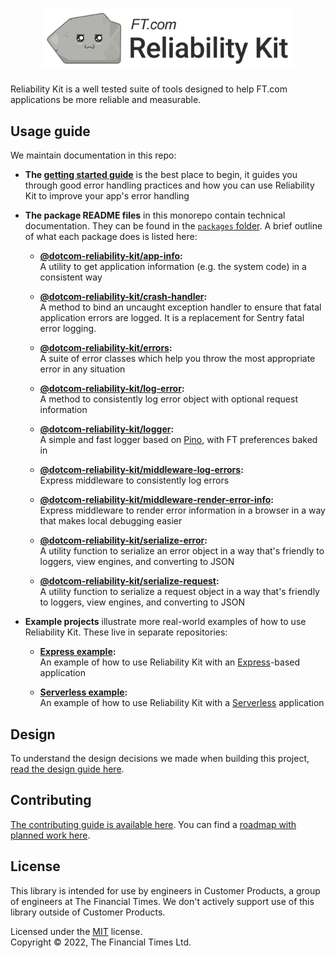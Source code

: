 
<h1 align="center">
    <img alt="FT.com Reliability Kit" width="400" src="https://raw.githubusercontent.com/Financial-Times/dotcom-reliability-kit/main/resources/logos/src/reliability-kit-color.svg" />
</h1>

Reliability Kit is a well tested suite of tools designed to help FT.com applications be more reliable and measurable.

## Usage guide

We maintain documentation in this repo:

  * **The [getting started guide](./docs/getting-started/#readme)** is the best place to begin, it guides you through good error handling practices and how you can use Reliability Kit to improve your app's error handling

  * **The package README files** in this monorepo contain technical documentation. They can be found in the [`packages` folder](./packages/). A brief outline of what each package does is listed here:

    * **[@dotcom-reliability-kit/app-info](./packages/app-info/#readme):**<br/>
      A utility to get application information (e.g. the system code) in a consistent way

    * **[@dotcom-reliability-kit/crash-handler](./packages/crash-handler/#readme):**<br/>
      A method to bind an uncaught exception handler to ensure that fatal application errors are logged. It is a replacement for Sentry fatal error logging.

    * **[@dotcom-reliability-kit/errors](./packages/errors/#readme):**<br/>
      A suite of error classes which help you throw the most appropriate error in any situation

    * **[@dotcom-reliability-kit/log-error](./packages/log-error/#readme):**<br/>
      A method to consistently log error object with optional request information

    * **[@dotcom-reliability-kit/logger](./packages/logger/#readme):**<br/>
      A simple and fast logger based on [Pino](https://getpino.io/), with FT preferences baked in

    * **[@dotcom-reliability-kit/middleware-log-errors](./packages/middleware-log-errors/#readme):**<br/>
      Express middleware to consistently log errors

    * **[@dotcom-reliability-kit/middleware-render-error-info](./packages/middleware-render-error-info/#readme):**<br/>
      Express middleware to render error information in a browser in a way that makes local debugging easier

    * **[@dotcom-reliability-kit/serialize-error](./packages/serialize-error/#readme):**<br/>
      A utility function to serialize an error object in a way that's friendly to loggers, view engines, and converting to JSON

    * **[@dotcom-reliability-kit/serialize-request](./packages/serialize-request/#readme):**<br/>
      A utility function to serialize a request object in a way that's friendly to loggers, view engines, and converting to JSON

  * **Example projects** illustrate more real-world examples of how to use Reliability Kit. These live in separate repositories:

    * **[Express example](https://github.com/Financial-Times/reliability-kit-example-express#readme):**<br/>
      An example of how to use Reliability Kit with an [Express](https://expressjs.com/)-based application

    * **[Serverless example](https://github.com/Financial-Times/reliability-kit-example-serverless#readme):**<br/>
      An example of how to use Reliability Kit with a [Serverless](https://www.serverless.com/) application

## Design

To understand the design decisions we made when building this project, [read the design guide here](docs/design.md).


## Contributing

[The contributing guide is available here](docs/contributing.md). You can find a [roadmap with planned work here](https://github.com/orgs/Financial-Times/projects/111).


## License

This library is intended for use by engineers in Customer Products, a group of engineers at The Financial Times. We don't actively support use of this library outside of Customer Products.

Licensed under the [MIT](LICENSE) license.<br/>
Copyright &copy; 2022, The Financial Times Ltd.
